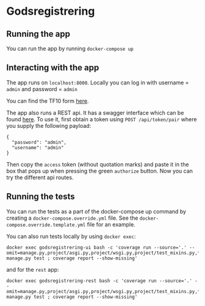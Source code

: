 # Godsregistrering



## Running the app

You can run the app by running `docker-compose up`

## Interacting with the app

The app runs on `localhost:8000`. Locally you can log in with username = `admin` and
password = `admin`

You can find the TF10 form [here](http://localhost:8000/tf10).

The app also runs a REST api. It has a swagger interface which can be found
[here](http://localhost:7000/api/docs). To use it, first obtain a token using
`POST /api/token/pair` where you supply the following payload:

```
{
  "password": "admin",
  "username": "admin"
}
```

Then copy the `access` token (without quotation marks) and paste it in the box that pops
up when pressing the green `authorize` button. Now you can try the different api routes.

## Running the tests

You can run the tests as a part of the docker-compose up command by creating a
`docker-compose.override.yml` file. See the `docker-compose.override.template.yml` file
for an example.

You can also run tests locally by using `docker exec`:

```
docker exec godsregistrering-ui bash -c 'coverage run --source='.' --omit=manage.py,project/asgi.py,project/wsgi.py,project/test_mixins.py,*/admin.py,*/urls.py,*/tests.py,*/__init__.py,*/migrations/*,*/management/* manage.py test ; coverage report --show-missing'
```

and for the `rest` app:

```
docker exec godsregistrering-rest bash -c 'coverage run --source='.' --omit=manage.py,project/asgi.py,project/wsgi.py,project/test_mixins.py,*/admin.py,*/urls.py,*/tests.py,*/__init__.py,*/migrations/*,*/management/* manage.py test ; coverage report --show-missing'
```
